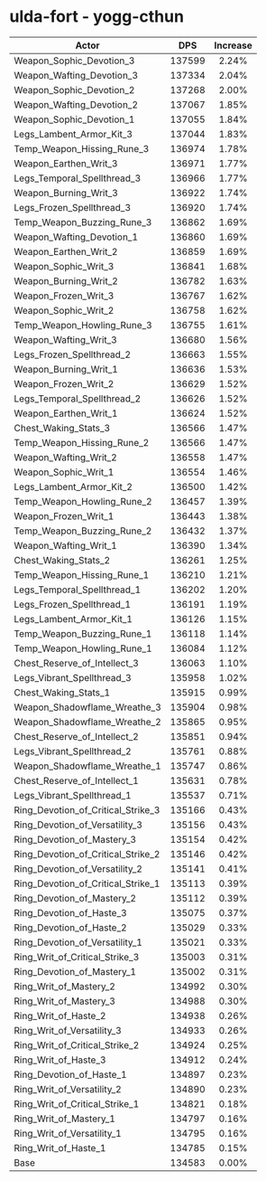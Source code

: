 # ulda-fort - yogg-cthun
| Actor | DPS | Increase |
|---|:---:|:---:|
|Weapon_Sophic_Devotion_3|137599|2.24%|
|Weapon_Wafting_Devotion_3|137334|2.04%|
|Weapon_Sophic_Devotion_2|137268|2.00%|
|Weapon_Wafting_Devotion_2|137067|1.85%|
|Weapon_Sophic_Devotion_1|137055|1.84%|
|Legs_Lambent_Armor_Kit_3|137044|1.83%|
|Temp_Weapon_Hissing_Rune_3|136974|1.78%|
|Weapon_Earthen_Writ_3|136971|1.77%|
|Legs_Temporal_Spellthread_3|136966|1.77%|
|Weapon_Burning_Writ_3|136922|1.74%|
|Legs_Frozen_Spellthread_3|136920|1.74%|
|Temp_Weapon_Buzzing_Rune_3|136862|1.69%|
|Weapon_Wafting_Devotion_1|136860|1.69%|
|Weapon_Earthen_Writ_2|136859|1.69%|
|Weapon_Sophic_Writ_3|136841|1.68%|
|Weapon_Burning_Writ_2|136782|1.63%|
|Weapon_Frozen_Writ_3|136767|1.62%|
|Weapon_Sophic_Writ_2|136758|1.62%|
|Temp_Weapon_Howling_Rune_3|136755|1.61%|
|Weapon_Wafting_Writ_3|136680|1.56%|
|Legs_Frozen_Spellthread_2|136663|1.55%|
|Weapon_Burning_Writ_1|136636|1.53%|
|Weapon_Frozen_Writ_2|136629|1.52%|
|Legs_Temporal_Spellthread_2|136626|1.52%|
|Weapon_Earthen_Writ_1|136624|1.52%|
|Chest_Waking_Stats_3|136566|1.47%|
|Temp_Weapon_Hissing_Rune_2|136566|1.47%|
|Weapon_Wafting_Writ_2|136558|1.47%|
|Weapon_Sophic_Writ_1|136554|1.46%|
|Legs_Lambent_Armor_Kit_2|136500|1.42%|
|Temp_Weapon_Howling_Rune_2|136457|1.39%|
|Weapon_Frozen_Writ_1|136443|1.38%|
|Temp_Weapon_Buzzing_Rune_2|136432|1.37%|
|Weapon_Wafting_Writ_1|136390|1.34%|
|Chest_Waking_Stats_2|136261|1.25%|
|Temp_Weapon_Hissing_Rune_1|136210|1.21%|
|Legs_Temporal_Spellthread_1|136202|1.20%|
|Legs_Frozen_Spellthread_1|136191|1.19%|
|Legs_Lambent_Armor_Kit_1|136126|1.15%|
|Temp_Weapon_Buzzing_Rune_1|136118|1.14%|
|Temp_Weapon_Howling_Rune_1|136084|1.12%|
|Chest_Reserve_of_Intellect_3|136063|1.10%|
|Legs_Vibrant_Spellthread_3|135958|1.02%|
|Chest_Waking_Stats_1|135915|0.99%|
|Weapon_Shadowflame_Wreathe_3|135904|0.98%|
|Weapon_Shadowflame_Wreathe_2|135865|0.95%|
|Chest_Reserve_of_Intellect_2|135851|0.94%|
|Legs_Vibrant_Spellthread_2|135761|0.88%|
|Weapon_Shadowflame_Wreathe_1|135747|0.86%|
|Chest_Reserve_of_Intellect_1|135631|0.78%|
|Legs_Vibrant_Spellthread_1|135537|0.71%|
|Ring_Devotion_of_Critical_Strike_3|135166|0.43%|
|Ring_Devotion_of_Versatility_3|135156|0.43%|
|Ring_Devotion_of_Mastery_3|135154|0.42%|
|Ring_Devotion_of_Critical_Strike_2|135146|0.42%|
|Ring_Devotion_of_Versatility_2|135141|0.41%|
|Ring_Devotion_of_Critical_Strike_1|135113|0.39%|
|Ring_Devotion_of_Mastery_2|135112|0.39%|
|Ring_Devotion_of_Haste_3|135075|0.37%|
|Ring_Devotion_of_Haste_2|135029|0.33%|
|Ring_Devotion_of_Versatility_1|135021|0.33%|
|Ring_Writ_of_Critical_Strike_3|135003|0.31%|
|Ring_Devotion_of_Mastery_1|135002|0.31%|
|Ring_Writ_of_Mastery_2|134992|0.30%|
|Ring_Writ_of_Mastery_3|134988|0.30%|
|Ring_Writ_of_Haste_2|134938|0.26%|
|Ring_Writ_of_Versatility_3|134933|0.26%|
|Ring_Writ_of_Critical_Strike_2|134924|0.25%|
|Ring_Writ_of_Haste_3|134912|0.24%|
|Ring_Devotion_of_Haste_1|134897|0.23%|
|Ring_Writ_of_Versatility_2|134890|0.23%|
|Ring_Writ_of_Critical_Strike_1|134821|0.18%|
|Ring_Writ_of_Mastery_1|134797|0.16%|
|Ring_Writ_of_Versatility_1|134795|0.16%|
|Ring_Writ_of_Haste_1|134785|0.15%|
|Base|134583|0.00%|
